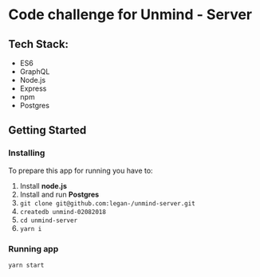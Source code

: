 # Code challenge for Unmind - Server

## Tech Stack:

- ES6
- GraphQL
- Node.js
- Express
- npm
- Postgres

## Getting Started

### Installing

To prepare this app for running you have to:

1. Install **node.js**
2. Install and run **Postgres**
3. `git clone git@github.com:legan-/unmind-server.git`
4. `createdb unmind-02082018`
5. `cd unmind-server`
6. `yarn i`

### Running app

`yarn start`
